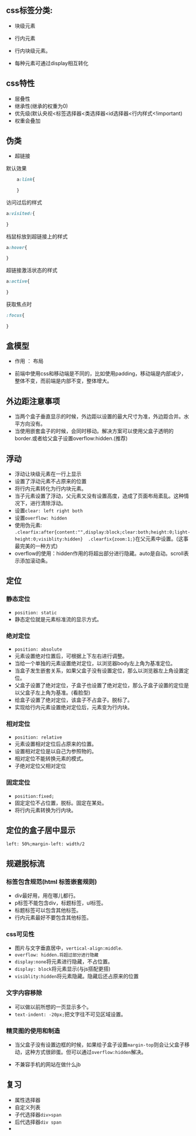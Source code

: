 ## css标签分类:

- 块级元素

- 行内元素

- 行内块级元素。

- 每种元素可通过display相互转化


## css特性

- 层叠性
- 继承性(继承的权重为0)
- 优先级(默认央视<标签选择器<类选择器<id选择器<行内样式<!important)
- 权重会叠加

## 伪类
- 超链接

默认效果
```css
	a:link{
      
	}
```
访问过后的样式

```css
a:visited:{
  
}
```

档鼠标放到超链接上的样式

```css
a:hover{
  
}
```

超链接激活状态的样式

```css
a:active{
  
}
```

获取焦点时

```css
:focus{
  
}
```

## 盒模型

- 作用 ： 布局

- 前端中使用css和移动端是不同的，比如使用padding，移动端是内部减少，整体不变，而前端是内部不变，整体增大。

## 外边距注意事项
- 当两个盒子垂直显示的时候，外边距以设置的最大尺寸为准，外边距合并。水平方向没有。
- 当使用嵌套盒子的时候，会同时移动。解决方案可以使用父盒子透明的border.或者给父盒子设置overflow:hidden.(推荐)

## 浮动
- 浮动让块级元素在一行上显示
- 设置了浮动元素不占原来的位置
- 将行内元素转化为行内块元素。
- 当子元素设置了浮动，父元素又没有设置高度，造成了页面布局紊乱。这种情况下，进行清除浮动。
- 设置`clear: left right both`
- 设置`overflow: hidden`
- 使用伪元素: `.clearfix:after{content:"",display:block;clear:both;height:0;light-height:0;visiblity:hidden}  .clearfix{zoom:1;}`在父元素中设置。(这事最完美的一种方式)
- overflow的使用：hidden作用的将超出部分进行隐藏。auto是自动。scroll表示添加滚动条。

## 定位

### 静态定位

- `position: static`
- 静态定位就是元素标准流的显示方式。

### 绝对定位

- `position: absolute`
- 元素设置绝对位置后，可根据上下左右进行调整。
- 当给一个单独的元素设置绝对定位，以浏览器body左上角为基准定位。
- 当盒子发生嵌套关系，如果父盒子没有设置定位，那么以浏览器左上角设置定位。
- 父盒子设置了绝对定位，子盒子也设置了绝对定位，那么子盒子设置的定位是以父盒子左上角为基准。(看脸型)
- 给盒子设置了绝对定位，该盒子不占盒子。脱标了。
- 实现给行内元素设置绝对定位后，元素变为行内块。

### 相对定位

- `position: relative`
- 元素设置相对定位后占原来的位置。
- 设置相对定位是以自己为参照物的。
- 相对定位不能转换元素的模式。
- 子绝对定位父相对定位

### 固定定位

- `position:fixed;`
- 固定定位不占位置，脱标。固定在某处。
- 将行内元素转换为行内块。

## 定位的盒子居中显示

`left: 50%;margin-left: width/2`

## 规避脱标流

### 标签包含规范(html 标签嵌套规则)

- div最好用，用在哪儿都行。
- p标签不能包含div，标题标签，ul标签。
- 标题标签可以包含其他标签。
- 行内元素最好不要包含其他标签。


### css可见性

- 图片与文字垂直居中，`vertical-align:middle`.
- `overflow: hidden.将超过部分进行隐藏`
- `display:none`将元素进行隐藏，不占位置。
- `display: block`将元素显示(与js搭配更搭)
- `visiblity:hidden`将元素隐藏。隐藏后还占原来的位置

### 文字内容移除

- 可以做以前所想的一页显示多个。
- `text-indent: -20px;`把文字往不可见区域设置。

### 精灵图的使用和制造

- 当父盒子没有设置边框的时候，如果给子盒子设置`margin-top`则会让父盒子移动，这种方式很卵蛋。但可以通过`overflow:hidden`解决。

- 不兼容手机的网站在做什么jb


## 复习

- 属性选择器
- 自定义列表
- 子代选择器`div>span`
- 后代选择器`div span`
- ​